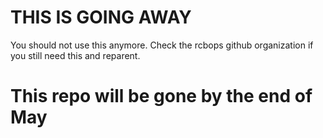 # THIS IS GOING AWAY

You should not use this anymore. Check the rcbops github organization if you still need this and reparent.

# This repo will be gone by the end of May 

